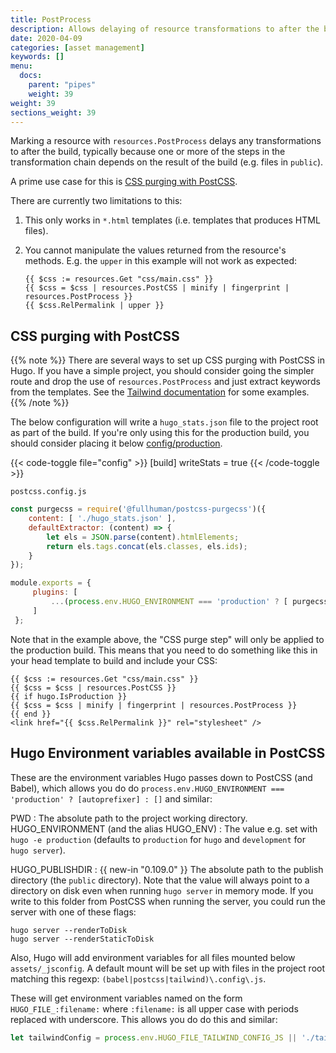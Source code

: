 ```yaml
---
title: PostProcess
description: Allows delaying of resource transformations to after the build.
date: 2020-04-09
categories: [asset management]
keywords: []
menu:
  docs:
    parent: "pipes"
    weight: 39
weight: 39
sections_weight: 39
---
```


Marking a resource with `resources.PostProcess` delays any transformations to after the build, typically because one or more of the steps in the transformation chain depends on the result of the build (e.g. files in `public`).

A prime use case for this is [CSS purging with PostCSS](#css-purging-with-postcss).

There are currently two limitations to this:

1. This only works in `*.html` templates (i.e. templates that produces HTML files).
2. You cannot manipulate the values returned from the resource's methods. E.g. the `upper` in this example will not work as expected:

    ```go-html-template
    {{ $css := resources.Get "css/main.css" }}
    {{ $css = $css | resources.PostCSS | minify | fingerprint | resources.PostProcess }}
    {{ $css.RelPermalink | upper }}
    ```

## CSS purging with PostCSS

{{% note %}}
There are several ways to set up CSS purging with PostCSS in Hugo. If you have a simple project, you should consider going the simpler route and drop the use of `resources.PostProcess` and just extract keywords from the templates. See the [Tailwind documentation](https://tailwindcss.com/docs/controlling-file-size/#app) for some examples.
{{% /note %}}

The below configuration will write a `hugo_stats.json` file to the project root as part of the build. If you're only using this for the production build, you should consider placing it below [config/production](/getting-started/configuration/#configuration-directory).

{{< code-toggle file="config" >}}
[build]
  writeStats = true
{{< /code-toggle >}}

`postcss.config.js`

```js
const purgecss = require('@fullhuman/postcss-purgecss')({
    content: [ './hugo_stats.json' ],
    defaultExtractor: (content) => {
        let els = JSON.parse(content).htmlElements;
        return els.tags.concat(els.classes, els.ids);
    }
});

module.exports = {
     plugins: [
         ...(process.env.HUGO_ENVIRONMENT === 'production' ? [ purgecss ] : [])
     ]
 };
```

Note that in the example above, the "CSS purge step" will only be applied to the production build. This means that you need to do something like this in your head template to build and include your CSS:

```go-html-template
{{ $css := resources.Get "css/main.css" }}
{{ $css = $css | resources.PostCSS }}
{{ if hugo.IsProduction }}
{{ $css = $css | minify | fingerprint | resources.PostProcess }}
{{ end }}
<link href="{{ $css.RelPermalink }}" rel="stylesheet" />
```


## Hugo Environment variables available in PostCSS

These are the environment variables Hugo passes down to PostCSS (and Babel), which allows you do do `process.env.HUGO_ENVIRONMENT === 'production' ? [autoprefixer] : []` and similar:

PWD
: The absolute path to the project working directory.
HUGO_ENVIRONMENT (and the alias HUGO_ENV)
: The value e.g. set with `hugo -e production` (defaults to `production` for `hugo` and `development` for `hugo server`).

HUGO_PUBLISHDIR
: {{ new-in "0.109.0" }} The absolute path to the publish directory (the `public` directory). Note that the value will always point to a directory on disk even when running `hugo server` in memory mode. If you write to this folder from PostCSS when running the server, you could run the server with one of these flags:

```
hugo server --renderToDisk
hugo server --renderStaticToDisk
```

Also, Hugo will add environment variables for all files mounted below `assets/_jsconfig`. A default mount will be set up with files in the project root matching this regexp: `(babel|postcss|tailwind)\.config\.js`.

These will get environment variables named on the form `HUGO_FILE_:filename:` where `:filename:` is all upper case with periods replaced with underscore. This allows you do do this and similar:

```js
let tailwindConfig = process.env.HUGO_FILE_TAILWIND_CONFIG_JS || './tailwind.config.js';
```

